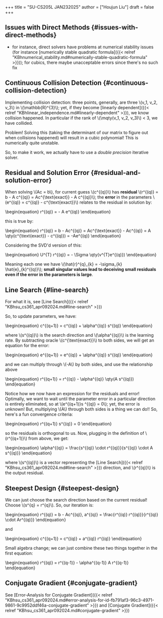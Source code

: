 +++
title = "SU-CS205L JAN232025"
author = ["Houjun Liu"]
draft = false
+++

## Issues with Direct Methods {#issues-with-direct-methods}

-   for instance, direct solvers have problems at numerical stability issues (for instance [numerically stable quadratic formula]({{< relref "KBhnumerical_stability.md#numerically-stable-quadratic-formula" >}})); for cubics, there maybe unacceptable errors since there's no such fix


## Continuous Collision Detection {#continuous-collision-detection}

Implementing collision detection: three points, generally, are three \\(v\_1, v\_2, v\_3\\) in \\(\mathbb{R}^{3}\\); yet, if they become [linearly dependent]({{< relref "KBhlinear_independence.md#linearly-dependent" >}}), we know collision happened. In particular if the rank of \\(\mqty(v\_1, v\_2, v\_3)\\) &lt; 3, we have collided.

Problem! Solving this (taking the determinant of our matrix to figure out when collisions happened) will result in a cubic polynomial! This is numerically quite unstable.

So, to make it work, we actually have to use a _double precision_ iterative solver.


## Residual and Solution Error {#residual-and-solution-error}

When solving \\(Ac = b\\), for current guess \\(c^{(q)}\\) has **residual** \\(r^{(q)} = b - A c^{(q)} = Ac^{\text{exact}} - A c^{(q)}\\); the **error** in the parameters \\(e^{(q)} = c^{(q)} - c^{\text{exact}}\\) relates to the residual in solution by:

\begin{equation}
r^{(q)} = - A e^{(q)}
\end{equation}

this is true by:

\begin{equation}
r^{(q)} = b - Ac^{(q)} = Ac^{\text{exact}} - Ac^{(q)} = A \qty(c^{\text{exact}} - c^{(q)}) = -Ae^{(q)}
\end{equation}

Considering the SVD'd version of this:

\begin{equation}
U^{T} r^{(q)} =  - \Sigma \qty(v^{T}e^{(q)})
\end{equation}

Meaning each one we have \\(\hat{r}^{q}\_{k} = -\sigma\_{k} \hat{e}\_{k}^{(q)}\\); **small singular values lead to deceiving small residuals even if the error in the parameters is large**.


## Line Search {#line-search}

For what it is, see [Line Search]({{< relref "KBhsu_cs361_apr092024.md#line-search" >}})

So, to update parameters, we have:

\begin{equation}
c^{(q+1)} = c^{(q)} + \alpha^{(q)} s^{(q)}
\end{equation}

where \\(s^{(q)}\\) is the search direction and \\(\alpha^{(q)}\\) is the learning rate. By subtracting oracle \\(c^{\text{exact}}\\) to both sides, we will get an equation for the error:

\begin{equation}
e^{(q+1)} = e^{(q)} + \alpha^{(q)} s^{(q)}
\end{equation}

and we can multiply through \\(-A\\) by both sides, and use the relationship above

\begin{equation}
r^{(q+1)} = r^{(q)} - \alpha^{(q)} \qty(A s^{(q)})
\end{equation}

Notice how we now have an expression for the residuals and error! Optimally, we want to wait until the parameter error in a particular direction is entirely eliminated, so at \\(e^{(q+1)}s ^{(q)} = 0\\); yet, the error is unknown! But, multiplying \\(A\\) through both sides is a thing we can do!! So, here's a fun convergence criteria:

\begin{equation}
r^{(q+1)} s^{(q)} = 0
\end{equation}

so the residuals is orthogonal to us. Now, plugging in the definition of \\(r^{(q+1)}\\) from above, we get:

\begin{equation}
\alpha^{(q)} = \frac{s^{(q)} \cdot r^{(q)}}{s^{(q)} \cdot A s^{(q)}}
\end{equation}

where \\(s^{(q)}\\) is a vector representing the [Line Search]({{< relref "KBhsu_cs361_apr092024.md#line-search" >}}) direction, and \\(r^{(q)}\\) is the output residual.


## Steepest Design {#steepest-design}

We can just choose the search direction based on the current residual! Choose \\(s^{q} = r^{q}\\). So, our iteration is:

\begin{equation}
r^{(q)} = b - Ac^{(q)}, a^{(q)} = \frac{r^{(q)} r^{(q)}}{r^{(q)} \cdot Ar^{(q)}}
\end{equation}

and

\begin{equation}
c^{(q+1)} = c^{(q)} + a^{(q)} r^{(q)}
\end{equation}

Small algebra change; we can just combine these two things together in the first equation:

\begin{equation}
r^{(q)} = r^{(q-1)} - \alpha^{(q-1)} A r^{(q-1)}
\end{equation}


## Conjugate Gradient {#conjugate-gradient}

See [Error-Analysis for Conjugate Gradient]({{< relref "KBhsu_cs361_apr092024.md#error-analysis-for-id-fb791af3-96c3-4971-9861-9c9952ddf46a-conjugate-gradient" >}}) and [Conjugate Gradient]({{< relref "KBhsu_cs361_apr092024.md#conjugate-gradient" >}})
